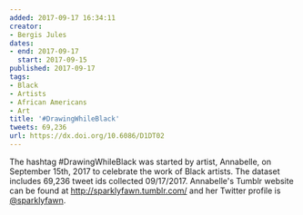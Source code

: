 ```yaml
---
added: 2017-09-17 16:34:11
creator:
- Bergis Jules
dates:
- end: 2017-09-17
  start: 2017-09-15
published: 2017-09-17
tags:
- Black
- Artists
- African Americans
- Art
title: '#DrawingWhileBlack'
tweets: 69,236
url: https://dx.doi.org/10.6086/D1DT02
---
```


The hashtag \#DrawingWhileBlack was started by artist, Annabelle, on September 15th, 2017 to celebrate the work of Black artists. The dataset includes 69,236 tweet ids collected 09/17/2017. Annabelle's Tumblr website can be found at <a href="http://sparklyfawn.tumblr.com/">http://sparklyfawn.tumblr.com/</a> and her Twitter profile is <a href="https://twitter.com/sparklyfawn">@sparklyfawn</a>.
